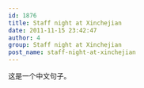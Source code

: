 ```yaml
---
id: 1876
title: Staff night at Xinchejian
date: 2011-11-15 23:42:47
author: 4
group: Staff night at Xinchejian
post_name: staff-night-at-xinchejian
---
```


这是一个中文句子。